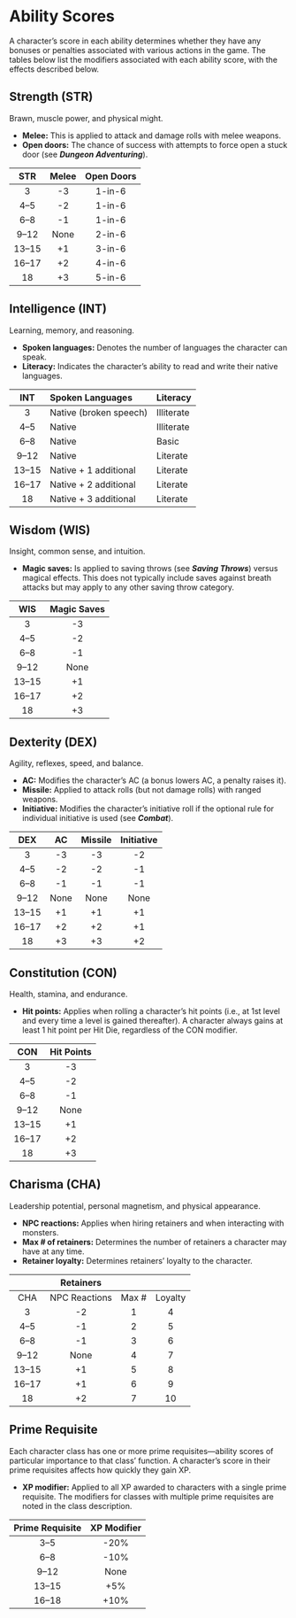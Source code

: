 # Ability Scores

A character’s score in each ability determines whether they have any bonuses or penalties associated with various actions in the game. The tables below list the modifiers associated with each ability score, with the effects described below.

## Strength (STR)

Brawn, muscle power, and physical might.

- **Melee:** This is applied to attack and damage rolls with melee weapons.
- **Open doors:** The chance of success with attempts to force open a stuck door (see ***Dungeon Adventuring***).

|  STR  | Melee | Open Doors |
| :---: | :---: | :--------: |
|   3   |  -3   |   1-in-6   |
|  4–5  |  -2   |   1-in-6   |
|  6–8  |  -1   |   1-in-6   |
| 9–12  | None  |   2-in-6   |
| 13–15 |  +1   |   3-in-6   |
| 16–17 |  +2   |   4-in-6   |
|  18   |  +3   |   5-in-6   |

## Intelligence (INT)

Learning, memory, and reasoning.

- **Spoken languages:** Denotes the number of languages the character can speak.
- **Literacy:** Indicates the character’s ability to read and write their native languages.

|  INT  | Spoken Languages       | Literacy   |
| :---: | :--------------------- | :--------- |
|   3   | Native (broken speech) | Illiterate |
|  4–5  | Native                 | Illiterate |
|  6–8  | Native                 | Basic      |
| 9–12  | Native                 | Literate   |
| 13–15 | Native + 1 additional  | Literate   |
| 16–17 | Native + 2 additional  | Literate   |
|  18   | Native + 3 additional  | Literate   |

## Wisdom (WIS)

Insight, common sense, and intuition.

- **Magic saves:** Is applied to saving throws (see ***Saving Throws***) versus magical effects. This does not typically include saves against breath attacks but may apply to any other saving throw category.

|  WIS  | Magic Saves |
| :---: | :---------: |
|   3   |     -3      |
|  4–5  |     -2      |
|  6–8  |     -1      |
| 9–12  |    None     |
| 13–15 |     +1      |
| 16–17 |     +2      |
|  18   |     +3      |

## Dexterity (DEX)

Agility, reflexes, speed, and balance.

- **AC:** Modifies the character’s AC (a bonus lowers AC, a penalty raises it).
- **Missile:** Applied to attack rolls (but not damage rolls) with ranged weapons.
- **Initiative:** Modifies the character’s initiative roll if the optional rule for individual initiative is used (see ***Combat***).

|  DEX  |  AC  | Missile | Initiative |
| :---: | :--: | :-----: | :--------: |
|   3   |  -3  |   -3    |     -2     |
|  4–5  |  -2  |   -2    |     -1     |
|  6–8  |  -1  |   -1    |     -1     |
| 9–12  | None |  None   |    None    |
| 13–15 |  +1  |   +1    |     +1     |
| 16–17 |  +2  |   +2    |     +1     |
|  18   |  +3  |   +3    |     +2     |

## Constitution (CON)

Health, stamina, and endurance.

- **Hit points:** Applies when rolling a character’s hit points (i.e., at 1st level and every time a level is gained thereafter). A character always gains at least 1 hit point per Hit Die, regardless of the CON modifier.

|  CON  | Hit Points |
| :---: | :--------: |
|   3   |     -3     |
|  4–5  |     -2     |
|  6–8  |     -1     |
| 9–12  |    None    |
| 13–15 |     +1     |
| 16–17 |     +2     |
|  18   |     +3     |

## Charisma (CHA)

Leadership potential, personal magnetism, and physical appearance.

- **NPC reactions:** Applies when hiring retainers and when interacting with monsters.
- **Max # of retainers:** Determines the number of retainers a character may have at any time.
- **Retainer loyalty:** Determines retainers’ loyalty to the character.

|       |   Retainers   |       |         |
| :---: | :-----------: | :---: | :-----: |
|  CHA  | NPC Reactions | Max # | Loyalty |
|   3   |      -2       |   1   |    4    |
|  4–5  |      -1       |   2   |    5    |
|  6–8  |      -1       |   3   |    6    |
| 9–12  |     None      |   4   |    7    |
| 13–15 |      +1       |   5   |    8    |
| 16–17 |      +1       |   6   |    9    |
|  18   |      +2       |   7   |   10    |

## Prime Requisite

Each character class has one or more prime requisites—ability scores of particular importance to that class’ function. A character’s score in their prime requisites affects how quickly they gain XP.

- **XP modifier:** Applied to all XP awarded to characters with a single prime requisite. The modifiers for classes with multiple prime requisites are noted in the class description.

| Prime Requisite | XP Modifier |
| :-------------: | :---------: |
|       3–5       |    -20%     |
|       6–8       |    -10%     |
|      9–12       |    None     |
|      13–15      |     +5%     |
|      16–18      |    +10%     |